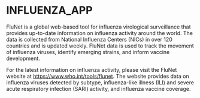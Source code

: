 # INFLUENZA_APP


FluNet is a global web-based tool for influenza virological surveillance that provides up-to-date information on influenza activity around the world. The data is collected from National Influenza Centers (NICs) in over 120 countries and is updated weekly. FluNet data is used to track the movement of influenza viruses, identify emerging strains, and inform vaccine development.

For the latest information on influenza activity, please visit the FluNet website at https://www.who.int/tools/flunet. The website provides data on influenza viruses detected by subtype, influenza-like illness (ILI) and severe acute respiratory infection (SARI) activity, and influenza vaccine coverage.

